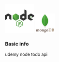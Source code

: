 ![Nodejs](https://github.com/ermondel/tsttmp/blob/master/files/Nodejs.png)
![MongoDB](https://github.com/ermondel/tsttmp/blob/master/files/Mongodb64.png)
### Basic info
udemy node todo api
